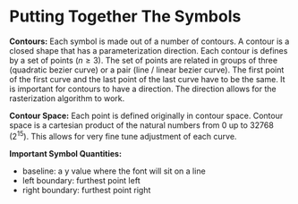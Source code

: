 <script
  src="https://cdn.mathjax.org/mathjax/latest/MathJax.js?config=TeX-AMS-MML_HTMLorMML"
  type="text/javascript">
</script>
# Putting Together The Symbols
**Contours:** Each symbol is made out of a number of contours. A contour is a closed shape that has a parameterization direction. Each contour is defines by a set of points $(n \geq 3)$. The set of points are related in groups of three (quadratic bezier curve) or a pair (line / linear bezier curve). The first point of the first curve and the last point of the last curve have to be the same. It is important for contours to have a direction. The direction allows for the rasterization algorithm to work.

**Contour Space:** Each point is defined originally in contour space. Contour space is a cartesian product of the natural numbers from 0 up to 32768 $(2^{15})$. This allows for very fine tune adjustment of each curve.

**Important Symbol Quantities:**
- baseline: a y value where the font will sit on a line
- left boundary: furthest point left
- right boundary: furthest point right